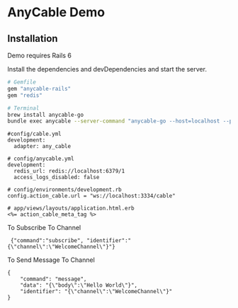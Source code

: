 # AnyCable Demo

## Installation

Demo requires Rails 6

Install the dependencies and devDependencies and start the server.

```sh
# Gemfile
gem "anycable-rails"
gem "redis"
```
```sh
# Terminal
brew install anycable-go
bundle exec anycable --server-command "anycable-go --host=localhost --port=3334"
```

```
#config/cable.yml
development:
  adapter: any_cable

# config/anycable.yml
development:
  redis_url: redis://localhost:6379/1
  access_logs_disabled: false

# config/environments/development.rb
config.action_cable.url = "ws://localhost:3334/cable"

# app/views/layouts/application.html.erb
<%= action_cable_meta_tag %>
```


To Subscribe To Channel
```
 {"command":"subscribe", "identifier":"{\"channel\":\"WelcomeChannel\"}"}
```

To Send Message To Channel
```
{
    "command": "message",
    "data": "{\"body\":\"Hello World\"}",
    "identifier": "{\"channel\":\"WelcomeChannel\"}"
}

```